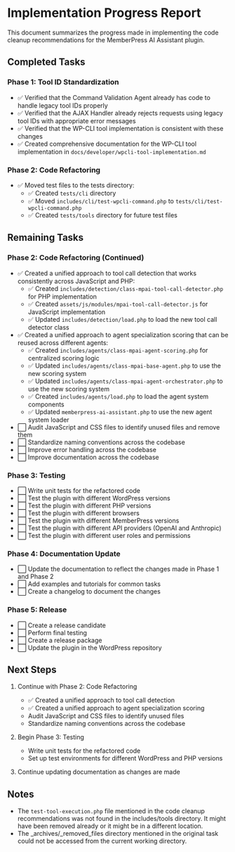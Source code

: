 # Implementation Progress Report

This document summarizes the progress made in implementing the code cleanup recommendations for the MemberPress AI Assistant plugin.

## Completed Tasks

### Phase 1: Tool ID Standardization

- ✅ Verified that the Command Validation Agent already has code to handle legacy tool IDs properly
- ✅ Verified that the AJAX Handler already rejects requests using legacy tool IDs with appropriate error messages
- ✅ Verified that the WP-CLI tool implementation is consistent with these changes
- ✅ Created comprehensive documentation for the WP-CLI tool implementation in `docs/developer/wpcli-tool-implementation.md`

### Phase 2: Code Refactoring

- ✅ Moved test files to the tests directory:
  - ✅ Created `tests/cli` directory
  - ✅ Moved `includes/cli/test-wpcli-command.php` to `tests/cli/test-wpcli-command.php`
  - ✅ Created `tests/tools` directory for future test files

## Remaining Tasks

### Phase 2: Code Refactoring (Continued)

- ✅ Created a unified approach to tool call detection that works consistently across JavaScript and PHP:
  - ✅ Created `includes/detection/class-mpai-tool-call-detector.php` for PHP implementation
  - ✅ Created `assets/js/modules/mpai-tool-call-detector.js` for JavaScript implementation
  - ✅ Updated `includes/detection/load.php` to load the new tool call detector class
- ✅ Created a unified approach to agent specialization scoring that can be reused across different agents:
  - ✅ Created `includes/agents/class-mpai-agent-scoring.php` for centralized scoring logic
  - ✅ Updated `includes/agents/class-mpai-base-agent.php` to use the new scoring system
  - ✅ Updated `includes/agents/class-mpai-agent-orchestrator.php` to use the new scoring system
  - ✅ Created `includes/agents/load.php` to load the agent system components
  - ✅ Updated `memberpress-ai-assistant.php` to use the new agent system loader
- ⬜ Audit JavaScript and CSS files to identify unused files and remove them
- ⬜ Standardize naming conventions across the codebase
- ⬜ Improve error handling across the codebase
- ⬜ Improve documentation across the codebase

### Phase 3: Testing

- ⬜ Write unit tests for the refactored code
- ⬜ Test the plugin with different WordPress versions
- ⬜ Test the plugin with different PHP versions
- ⬜ Test the plugin with different browsers
- ⬜ Test the plugin with different MemberPress versions
- ⬜ Test the plugin with different API providers (OpenAI and Anthropic)
- ⬜ Test the plugin with different user roles and permissions

### Phase 4: Documentation Update

- ⬜ Update the documentation to reflect the changes made in Phase 1 and Phase 2
- ⬜ Add examples and tutorials for common tasks
- ⬜ Create a changelog to document the changes

### Phase 5: Release

- ⬜ Create a release candidate
- ⬜ Perform final testing
- ⬜ Create a release package
- ⬜ Update the plugin in the WordPress repository

## Next Steps

1. Continue with Phase 2: Code Refactoring
   - ✅ Created a unified approach to tool call detection
   - ✅ Created a unified approach to agent specialization scoring
   - Audit JavaScript and CSS files to identify unused files
   - Standardize naming conventions across the codebase

2. Begin Phase 3: Testing
   - Write unit tests for the refactored code
   - Set up test environments for different WordPress and PHP versions

3. Continue updating documentation as changes are made

## Notes

- The `test-tool-execution.php` file mentioned in the code cleanup recommendations was not found in the includes/tools directory. It might have been removed already or it might be in a different location.
- The _archives/_removed_files directory mentioned in the original task could not be accessed from the current working directory.